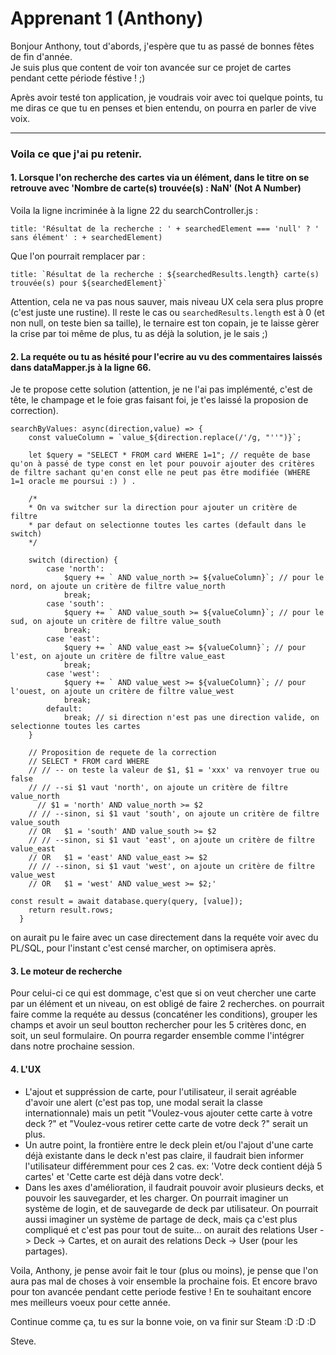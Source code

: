 # Apprenant 1 (Anthony)

Bonjour Anthony, tout d'abords, j'espère que tu as passé de bonnes fêtes de fin d'année.  
Je suis plus que content de voir ton avancée sur ce projet de cartes pendant cette période féstive ! ;)

Après avoir testé ton application, je voudrais voir avec toi quelque points, tu me diras ce que tu en penses et bien entendu, on pourra en parler de vive voix.

---

### Voila ce que j'ai pu retenir.

#### 1. Lorsque l'on recherche des cartes via un élément, dans le titre on se retrouve avec 'Nombre de carte(s) trouvée(s) : NaN' (Not A Number)

Voila la ligne incriminée à la ligne 22 du searchController.js :

`title: 'Résultat de la recherche : ' + searchedElement === 'null' ? ' sans élément' : + searchedElement)`

Que l'on pourrait remplacer par :

`` title: `Résultat de la recherche : ${searchedResults.length} carte(s) trouvée(s) pour ${searchedElement}`  ``

Attention, cela ne va pas nous sauver, mais niveau UX cela sera plus propre (c'est juste une rustine). Il reste le cas ou `searchedResults.length` est à 0 (et non null, on teste bien sa taille), le ternaire est ton copain, je te laisse gèrer la crise par toi même de plus, tu as déjà la solution, je le sais ;)

#### 2. La requéte ou tu as hésité pour l'ecrire au vu des commentaires laissés dans dataMapper.js à la ligne 66.

Je te propose cette solution (attention, je ne l'ai pas implémenté, c'est de tête, le champage et le foie gras faisant foi, je t'es laissé la proposion de correction).

```javascrtip
searchByValues: async(direction,value) => {
    const valueColumn = `value_${direction.replace(/'/g, "''")}`;

    let $query = "SELECT * FROM card WHERE 1=1"; // requête de base qu'on à passé de type const en let pour pouvoir ajouter des critères de filtre sachant qu'en const elle ne peut pas être modifiée (WHERE 1=1 oracle me poursui :) ) .

    /*
    * On va switcher sur la direction pour ajouter un critère de filtre
    * par defaut on selectionne toutes les cartes (default dans le switch)
    */

    switch (direction) {
        case 'north':
            $query += ` AND value_north >= ${valueColumn}`; // pour le nord, on ajoute un critère de filtre value_north
            break;
        case 'south':
            $query += ` AND value_south >= ${valueColumn}`; // pour le sud, on ajoute un critère de filtre value_south
            break;
        case 'east':
            $query += ` AND value_east >= ${valueColumn}`; // pour l'est, on ajoute un critère de filtre value_east
            break;
        case 'west':
            $query += ` AND value_west >= ${valueColumn}`; // pour l'ouest, on ajoute un critère de filtre value_west
            break;
        default:
            break; // si direction n'est pas une direction valide, on selectionne toutes les cartes
    }

    // Proposition de requete de la correction
    // SELECT * FROM card WHERE
    // // -- on teste la valeur de $1, $1 = 'xxx' va renvoyer true ou false
    // // --si $1 vaut 'north', on ajoute un critère de filtre value_north
	  // $1 = 'north' AND value_north >= $2
    // // --sinon, si $1 vaut 'south', on ajoute un critère de filtre value_south
    // OR	$1 = 'south' AND value_south >= $2
    // // --sinon, si $1 vaut 'east', on ajoute un critère de filtre value_east
    // OR	$1 = 'east' AND value_east >= $2
    // // --sinon, si $1 vaut 'west', on ajoute un critère de filtre value_west
    // OR	$1 = 'west' AND value_west >= $2;'

const result = await database.query(query, [value]);
    return result.rows;
  }
```

on aurait pu le faire avec un case directement dans la requéte voir avec du PL/SQL, pour l'instant c'est censé marcher, on optimisera après.

#### 3. Le moteur de recherche

Pour celui-ci ce qui est dommage, c'est que si on veut chercher une carte par un élément et un niveau, on est obligé de faire 2 recherches. on pourrait faire comme la requéte au dessus (concaténer les conditions), grouper les champs et avoir un seul boutton rechercher pour les 5 critères donc, en soit, un seul formulaire. On pourra regarder ensemble comme l'intégrer dans notre prochaine session.

#### 4. L'UX

- L'ajout et suppréssion de carte, pour l'utilisateur, il serait agréable d'avoir une alert (c'est pas top, une modal serait la classe internationnale) mais un petit "Voulez-vous ajouter cette carte à votre deck ?" et "Voulez-vous retirer cette carte de votre deck ?" serait un plus.
- Un autre point, la frontière entre le deck plein et/ou l'ajout d'une carte déjà existante dans le deck n'est pas claire, il faudrait bien informer l'utilisateur différemment pour ces 2 cas. ex: 'Votre deck contient déjà 5 cartes' et 'Cette carte est déjà dans votre deck'.
- Dans les axes d'amélioration, il faudrait pouvoir avoir plusieurs decks, et pouvoir les sauvegarder, et les charger. On pourrait imaginer un système de login, et de sauvegarde de deck par utilisateur. On pourrait aussi imaginer un système de partage de deck, mais ça c'est plus compliqué et c'est pas pour tout de suite... on aurait des relations User -> Deck -> Cartes, et on aurait des relations Deck -> User (pour les partages).

Voila, Anthony, je pense avoir fait le tour (plus ou moins), je pense que l'on aura pas mal de choses à voir ensemble la prochaine fois. Et encore bravo pour ton avancée pendant cette periode festive ! En te souhaitant encore mes meilleurs voeux pour cette année.

Continue comme ça, tu es sur la bonne voie, on va finir sur Steam :D :D :D

Steve.
